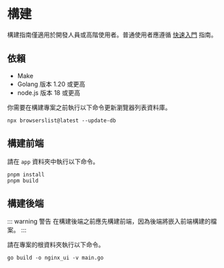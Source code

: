 # 構建

構建指南僅適用於開發人員或高階使用者。普通使用者應遵循 [快速入門](./getting-started) 指南。

## 依賴

- Make
- Golang 版本 1.20 或更高
- node.js 版本 18 或更高

你需要在構建專案之前執行以下命令更新瀏覽器列表資料庫。
  ```shell
  npx browserslist@latest --update-db
  ```

## 構建前端

請在 `app` 資料夾中執行以下命令。

```shell
pnpm install
pnpm build
```

## 構建後端

::: warning 警告
在構建後端之前應先構建前端，因為後端將嵌入前端構建的檔案。
:::

請在專案的根資料夾執行以下命令。

```shell
go build -o nginx_ui -v main.go
```
